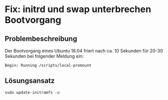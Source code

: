 # Fix: initrd und swap unterbrechen Bootvorgang

## Problembeschreibung

Der Bootvorgang eines Ubuntu 18.04 friert nach ca. 10 Sekunden für 20-30 Sekunden bei folgender Meldung ein:

```
Begin: Running /scripts/local-premount
```

## Lösungsansatz
```
sudo update-initramfs -u
```
